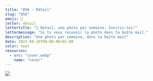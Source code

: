 ```yaml
---
title: "056 - Détail"
slug: "056"
emoji: 👀
letter: detail
lettertitle: "👀 Detail, une photo par semaine. Inscris-toi!"
lettermessage: "Si tu veux recevoir la photo dans ta boîte mail."
description: "Une photo par semaine, dans ta boîte mail"
date: 2023-08-18T00:00:00+01:00
color: teal
resources:
  - src: "cover.webp"
    name: "cover"
---
```

![](cover)
